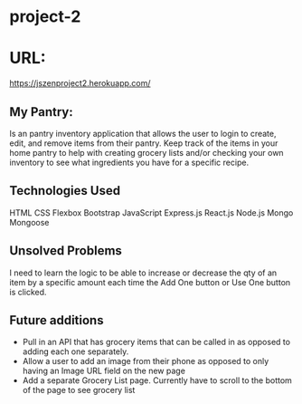 # project-2

# URL: 

https://jszenproject2.herokuapp.com/
## My Pantry:
Is an pantry inventory application that allows the user to login to create, edit, and remove items from their pantry. Keep track of the items in your home pantry to help with creating grocery lists and/or checking your own inventory to see what ingredients you have for a specific recipe.

## Technologies Used
HTML
CSS Flexbox
Bootstrap
JavaScript
Express.js
React.js
Node.js
Mongo
Mongoose

## Unsolved Problems
I need to learn the logic to be able to increase or decrease the qty of an item by a specific amount each time the Add One button or Use One button is clicked.


## Future additions
- Pull in an API that has grocery items that can be called in as opposed to adding each one separately.
- Allow a user to add an image from their phone as opposed to only having an Image URL field on the new page
- Add a separate Grocery List page.  Currently have to scroll to the bottom of the page to see grocery list

